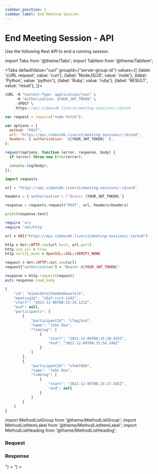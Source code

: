 ```yaml
---
sidebar_position: 1
sidebar_label: End Meeting Session
---
```


# End Meeting Session - API

Use the following Rest API to end a running session.

import Tabs from '@theme/Tabs';
import TabItem from '@theme/TabItem';

<Tabs
defaultValue="curl"
groupId={"server-group-id"}
values={[
{label: 'cURL request', value: 'curl'},
{label: 'NodeJS/JS', value: 'node'},
{label: 'Python', value: 'python'},
{label: 'Ruby', value: 'ruby'},
{label: 'RESULT', value: 'result'},
]}>
<TabItem value="curl">

```js
cURL -H "Content-Type: application/json" \
     -H "Authorization: $YOUR_JWT_TOKEN" \
     -XPOST \
     https://api.videosdk.live/v1/meeting-sessions/:id/end
```

</TabItem>
<TabItem value="node">

```js
var request = require("node-fetch");

var options = {
  method: "POST",
  url: "https://api.videosdk.live/v1/meeting-sessions/:id/end",
  headers: { authorization: `${YOUR_JWT_TOKEN}` },
};

request(options, function (error, response, body) {
  if (error) throw new Error(error);

  console.log(body);
});
```

</TabItem>
<TabItem value="python">

```python
import requests

url = "https://api.videosdk.live/v1/meeting-sessions/:id/end"

headers = {'authorization': f'Bearer {YOUR_JWT_TOKEN}'}

response = requests.request("POST", url, headers=headers)

print(response.text)
```

</TabItem>
<TabItem value="ruby">

```ruby
require 'uri'
require 'net/http'

url = URI("https://api.videosdk.live/v1/meeting-sessions/:id/end")

http = Net::HTTP.new(url.host, url.port)
http.use_ssl = true
http.verify_mode = OpenSSL::SSL::VERIFY_NONE

request = Net::HTTP::Get.new(url)
request["authorization"] = "Bearer #{YOUR_JWT_TOKEN}"

response = http.request(request)
puts response.read_body
```

</TabItem>

<TabItem value="result">

```js
{
    "id": "61adc697a239e84d0aaa7e15",
    "meetingId": "25af-rsr2-lk92",
    "start": "2021-12-06T08:15:19.121Z",
    "end": null,
    "participants": [
        {
            "participantId": "c7wgj9sd",
            "name": "John Doe",
            "timelog": [
                {
                    "start": "2021-12-06T08:15:20.565Z",
                    "end": "2021-12-06T08:15:54.246Z"
                }
            ]
        },
        {
            "participantId": "ofwb7db6",
            "name": "John Doe",
            "timelog": [
                {
                    "start": "2021-12-06T08:15:27.585Z",
                    "end": null
                }
            ]
        }
    ]
}
```

</TabItem>
</Tabs>

import MethodListGroup from '@theme/MethodListGroup';
import MethodListItemLabel from '@theme/MethodListItemLabel';
import MethodListHeading from '@theme/MethodListHeading';

### Request

<MethodListGroup>
    <MethodListGroup>
      <MethodListHeading heading="Path Parameters" />
      <MethodListItemLabel name="id" option={"session-id"} type={"string"} />
    </MethodListGroup>
</MethodListGroup>

### Response

<MethodListGroup>
  <MethodListItemLabel name="__response"  type={"object"} >
    <MethodListGroup>
    <MethodListHeading heading="Properties" />
          <MethodListItemLabel name="id"  type={"string"} />
          <MethodListItemLabel name="meetingId"  type={"string"} />
          <MethodListItemLabel name="start"  type={"date"} />
          <MethodListItemLabel name="end"  type={"date"} />
          <MethodListItemLabel name="participants" type={"Array<object>"} >
            <MethodListGroup>
              <MethodListItemLabel name="participantId"  type={"string"} />
              <MethodListItemLabel name="name"  type={"string"} />
               <MethodListItemLabel name="timelog" type={"Array<object>"} >
               <MethodListGroup>
                    <MethodListItemLabel name="start"  type={"date"} />
                    <MethodListItemLabel name="end"  type={"date"} />
                </MethodListGroup>
                </MethodListItemLabel>
            </MethodListGroup>
          </MethodListItemLabel>
    </MethodListGroup>
  </MethodListItemLabel>
</MethodListGroup>
